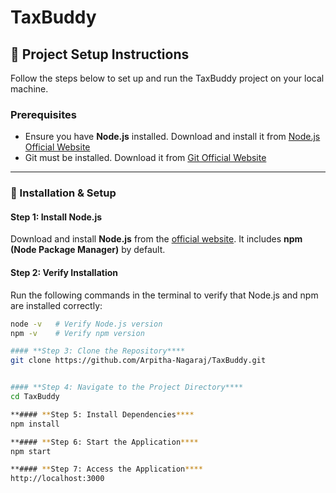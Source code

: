 # TaxBuddy

## 📌 Project Setup Instructions

Follow the steps below to set up and run the TaxBuddy project on your local machine.

### **Prerequisites**
- Ensure you have **Node.js** installed. Download and install it from [Node.js Official Website](https://nodejs.org/)
- Git must be installed. Download it from [Git Official Website](https://git-scm.com/)

---

### **🚀 Installation & Setup**
#### **Step 1: Install Node.js**
Download and install **Node.js** from the [official website](https://nodejs.org/). It includes **npm (Node Package Manager)** by default.

#### **Step 2: Verify Installation**
Run the following commands in the terminal to verify that Node.js and npm are installed correctly:
```sh
node -v   # Verify Node.js version
npm -v    # Verify npm version

#### **Step 3: Clone the Repository****
git clone https://github.com/Arpitha-Nagaraj/TaxBuddy.git


#### **Step 4: Navigate to the Project Directory****
cd TaxBuddy

**#### **Step 5: Install Dependencies****
npm install

**#### **Step 6: Start the Application****
npm start

**#### **Step 7: Access the Application****
http://localhost:3000


